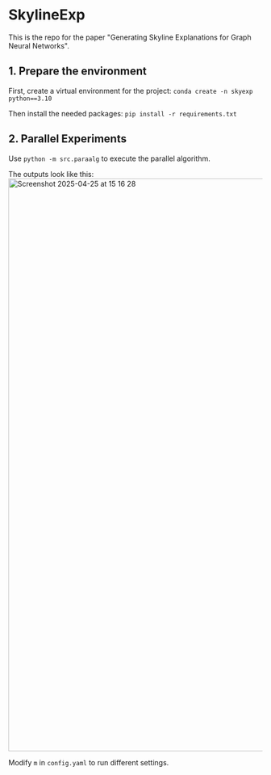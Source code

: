 # SkylineExp

This is the repo for the paper "Generating Skyline Explanations for Graph Neural Networks".

## 1. Prepare the environment

First, create a virtual environment for the project:
`conda create -n skyexp python==3.10`

Then install the needed packages: 
`pip install -r requirements.txt`

## 2. Parallel Experiments

Use
`python -m src.paraalg`
to execute the parallel algorithm.

The outputs look like this: <img width="1134" alt="Screenshot 2025-04-25 at 15 16 28" src="https://github.com/user-attachments/assets/67f5e185-b81f-4b8b-9067-a606d51e26d1" />


Modify `m` in `config.yaml` to run different settings. 
